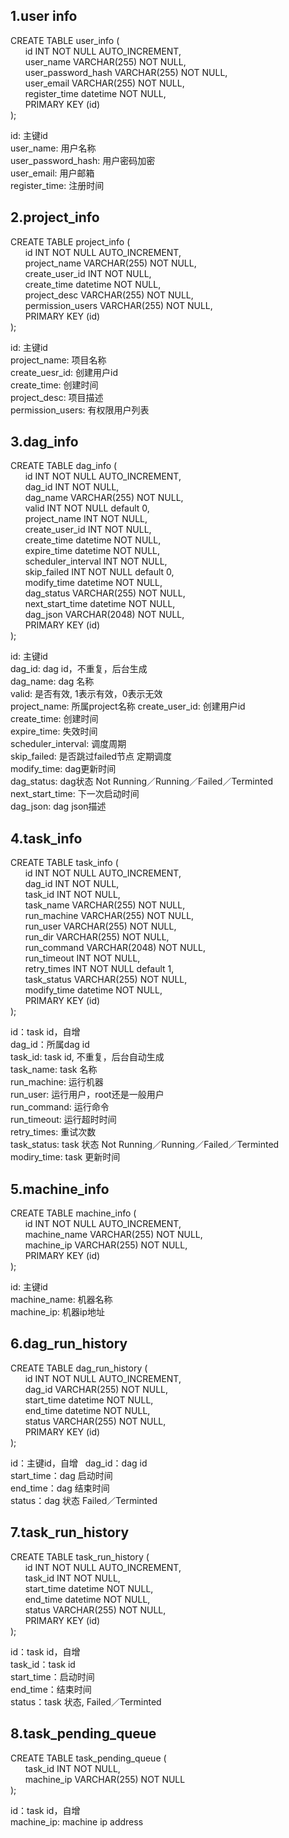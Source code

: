 ## 1.user info
CREATE TABLE user_info (  
&nbsp;&nbsp;&nbsp;&nbsp;&nbsp;&nbsp;id   INT NOT NULL AUTO_INCREMENT,  
&nbsp;&nbsp;&nbsp;&nbsp;&nbsp;&nbsp;user_name VARCHAR(255) NOT NULL,  
&nbsp;&nbsp;&nbsp;&nbsp;&nbsp;&nbsp;user_password_hash VARCHAR(255) NOT NULL,  
&nbsp;&nbsp;&nbsp;&nbsp;&nbsp;&nbsp;user_email VARCHAR(255) NOT NULL,  
&nbsp;&nbsp;&nbsp;&nbsp;&nbsp;&nbsp;register_time datetime NOT NULL,  
&nbsp;&nbsp;&nbsp;&nbsp;&nbsp;&nbsp;PRIMARY KEY (id)  
);  
  
id: 主键id  
user_name: 用户名称  
user_password_hash: 用户密码加密  
user_email: 用户邮箱  
register_time: 注册时间  

## 2.project_info  
CREATE TABLE project_info (  
&nbsp;&nbsp;&nbsp;&nbsp;&nbsp;&nbsp;id   INT NOT NULL AUTO_INCREMENT,  
&nbsp;&nbsp;&nbsp;&nbsp;&nbsp;&nbsp;project_name VARCHAR(255) NOT NULL,  
&nbsp;&nbsp;&nbsp;&nbsp;&nbsp;&nbsp;create_user_id INT NOT NULL,  
&nbsp;&nbsp;&nbsp;&nbsp;&nbsp;&nbsp;create_time  datetime NOT NULL,  
&nbsp;&nbsp;&nbsp;&nbsp;&nbsp;&nbsp;project_desc VARCHAR(255) NOT NULL,  
&nbsp;&nbsp;&nbsp;&nbsp;&nbsp;&nbsp;permission_users VARCHAR(255) NOT NULL,  
&nbsp;&nbsp;&nbsp;&nbsp;&nbsp;&nbsp;PRIMARY KEY (id)  
);  

id: 主键id  
project_name: 项目名称  
create_uesr_id: 创建用户id  
create_time: 创建时间  
project_desc: 项目描述  
permission_users: 有权限用户列表  

## 3.dag_info  
CREATE TABLE dag_info  (  
&nbsp;&nbsp;&nbsp;&nbsp;&nbsp;&nbsp;id   INT NOT NULL AUTO_INCREMENT,  
&nbsp;&nbsp;&nbsp;&nbsp;&nbsp;&nbsp;dag_id  INT NOT NULL,  
&nbsp;&nbsp;&nbsp;&nbsp;&nbsp;&nbsp;dag_name VARCHAR(255) NOT NULL,  
&nbsp;&nbsp;&nbsp;&nbsp;&nbsp;&nbsp;valid INT NOT NULL default 0,  
&nbsp;&nbsp;&nbsp;&nbsp;&nbsp;&nbsp;project_name INT NOT NULL,   
&nbsp;&nbsp;&nbsp;&nbsp;&nbsp;&nbsp;create_user_id INT NOT NULL,  
&nbsp;&nbsp;&nbsp;&nbsp;&nbsp;&nbsp;create_time datetime NOT NULL,  
&nbsp;&nbsp;&nbsp;&nbsp;&nbsp;&nbsp;expire_time datetime NOT NULL,  
&nbsp;&nbsp;&nbsp;&nbsp;&nbsp;&nbsp;scheduler_interval  INT NOT NULL,    
&nbsp;&nbsp;&nbsp;&nbsp;&nbsp;&nbsp;skip_failed INT NOT NULL default 0,  
&nbsp;&nbsp;&nbsp;&nbsp;&nbsp;&nbsp;modify_time datetime NOT NULL,  
&nbsp;&nbsp;&nbsp;&nbsp;&nbsp;&nbsp;dag_status VARCHAR(255) NOT NULL,  
&nbsp;&nbsp;&nbsp;&nbsp;&nbsp;&nbsp;next_start_time datetime NOT NULL,   
&nbsp;&nbsp;&nbsp;&nbsp;&nbsp;&nbsp;dag_json VARCHAR(2048) NOT NULL,  
&nbsp;&nbsp;&nbsp;&nbsp;&nbsp;&nbsp;PRIMARY KEY (id)  
);  

id: 主键id  
dag_id: dag id，不重复，后台生成  
dag_name: dag 名称  
valid: 是否有效, 1表示有效，0表示无效  
project_name: 所属project名称
create_user_id: 创建用户id  
create_time: 创建时间  
expire_time: 失效时间  
scheduler_interval: 调度周期  
skip_failed: 是否跳过failed节点 定期调度  
modify_time: dag更新时间  
dag_status: dag状态  Not Running／Running／Failed／Terminted  
next_start_time: 下一次启动时间  
dag_json: dag json描述

## 4.task_info  
CREATE TABLE task_info (  
&nbsp;&nbsp;&nbsp;&nbsp;&nbsp;&nbsp;id   INT NOT NULL AUTO_INCREMENT,  
&nbsp;&nbsp;&nbsp;&nbsp;&nbsp;&nbsp;dag_id INT NOT NULL,  
&nbsp;&nbsp;&nbsp;&nbsp;&nbsp;&nbsp;task_id INT NOT NULL,  
&nbsp;&nbsp;&nbsp;&nbsp;&nbsp;&nbsp;task_name VARCHAR(255) NOT NULL,  
&nbsp;&nbsp;&nbsp;&nbsp;&nbsp;&nbsp;run_machine VARCHAR(255) NOT NULL,    
&nbsp;&nbsp;&nbsp;&nbsp;&nbsp;&nbsp;run_user VARCHAR(255) NOT NULL,  
&nbsp;&nbsp;&nbsp;&nbsp;&nbsp;&nbsp;run_dir VARCHAR(255) NOT NULL,  
&nbsp;&nbsp;&nbsp;&nbsp;&nbsp;&nbsp;run_command  VARCHAR(2048) NOT NULL,   
&nbsp;&nbsp;&nbsp;&nbsp;&nbsp;&nbsp;run_timeout  INT NOT NULL,  
&nbsp;&nbsp;&nbsp;&nbsp;&nbsp;&nbsp;retry_times INT NOT NULL default 1,  
&nbsp;&nbsp;&nbsp;&nbsp;&nbsp;&nbsp;task_status  VARCHAR(255) NOT NULL,   
&nbsp;&nbsp;&nbsp;&nbsp;&nbsp;&nbsp;modify_time datetime NOT NULL,  
&nbsp;&nbsp;&nbsp;&nbsp;&nbsp;&nbsp;PRIMARY KEY (id)  
);  

id：task id，自增  
dag_id：所属dag id  
task_id:  task id, 不重复，后台自动生成  
task_name: task 名称  
run_machine: 运行机器  
run_user: 运行用户，root还是一般用户  
run_command: 运行命令  
run_timeout: 运行超时时间  
retry_times: 重试次数  
task_status: task 状态  Not Running／Running／Failed／Terminted
modiry_time: task 更新时间

## 5.machine_info  
CREATE TABLE machine_info (  
&nbsp;&nbsp;&nbsp;&nbsp;&nbsp;&nbsp;id   INT NOT NULL AUTO_INCREMENT,  
&nbsp;&nbsp;&nbsp;&nbsp;&nbsp;&nbsp;machine_name VARCHAR(255) NOT NULL,  
&nbsp;&nbsp;&nbsp;&nbsp;&nbsp;&nbsp;machine_ip VARCHAR(255) NOT NULL,  
&nbsp;&nbsp;&nbsp;&nbsp;&nbsp;&nbsp;PRIMARY KEY (id)  
);  

id: 主键id  
machine_name: 机器名称  
machine_ip: 机器ip地址  

## 6.dag_run_history  
CREATE TABLE dag_run_history (  
&nbsp;&nbsp;&nbsp;&nbsp;&nbsp;&nbsp;id   INT NOT NULL AUTO_INCREMENT,  
&nbsp;&nbsp;&nbsp;&nbsp;&nbsp;&nbsp;dag_id  VARCHAR(255) NOT NULL,      
&nbsp;&nbsp;&nbsp;&nbsp;&nbsp;&nbsp;start_time datetime NOT NULL,  
&nbsp;&nbsp;&nbsp;&nbsp;&nbsp;&nbsp;end_time datetime NOT NULL,  
&nbsp;&nbsp;&nbsp;&nbsp;&nbsp;&nbsp;status  VARCHAR(255) NOT NULL,     
&nbsp;&nbsp;&nbsp;&nbsp;&nbsp;&nbsp;PRIMARY KEY (id)  
);  

id：主键id，自增  
dag_id：dag id  
start_time：dag 启动时间  
end_time：dag 结束时间  
status：dag 状态  Failed／Terminted  

## 7.task_run_history  
CREATE TABLE task_run_history (  
&nbsp;&nbsp;&nbsp;&nbsp;&nbsp;&nbsp;id   INT NOT NULL AUTO_INCREMENT,  
&nbsp;&nbsp;&nbsp;&nbsp;&nbsp;&nbsp;task_id INT NOT NULL,  
&nbsp;&nbsp;&nbsp;&nbsp;&nbsp;&nbsp;start_time datetime NOT NULL,  
&nbsp;&nbsp;&nbsp;&nbsp;&nbsp;&nbsp;end_time datetime NOT NULL,  
&nbsp;&nbsp;&nbsp;&nbsp;&nbsp;&nbsp;status VARCHAR(255) NOT NULL,     
&nbsp;&nbsp;&nbsp;&nbsp;&nbsp;&nbsp;PRIMARY KEY (id)  
);  

id：task id，自增  
task_id：task id  
start_time：启动时间  
end_time：结束时间  
status：task 状态, Failed／Terminted

## 8.task_pending_queue
CREATE TABLE task_pending_queue (  
&nbsp;&nbsp;&nbsp;&nbsp;&nbsp;&nbsp;task_id INT NOT NULL,  
&nbsp;&nbsp;&nbsp;&nbsp;&nbsp;&nbsp;machine_ip VARCHAR(255) NOT NULL  
);  

id：task id，自增  
machine_ip: machine ip address  
